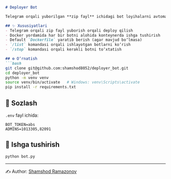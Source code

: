 ```markdown
# Deployer Bot

Telegram orqali yuborilgan **zip fayl** ichidagi bot loyihalarni avtomatik **serverga deploy qiluvchi** yordamchi bot.

## ✨ Xususiyatlari
- Telegram orqali zip fayl yuborish orqali deploy qilish
- Docker yordamida har bir botni alohida konteynerda ishga tushirish
- Default `Dockerfile` yaratib berish (agar mavjud bo‘lmasa)
- `/list` komandasi orqali ishlayotgan botlarni ko‘rish
- `/stop` komandasi orqali kerakli botni to‘xtatish

## ⚙️ O‘rnatish
```bash
git clone git@github.com:shamshod8052/deployer_bot.git
cd deployer_bot
python -m venv venv
source venv/bin/activate   # Windows: venv\Scripts\activate
pip install -r requirements.txt
````

## 🔑 Sozlash

`.env` fayl ichida:

```env
BOT_TOKEN=abs
ADMINS=1013305,82091
```

## 🚀 Ishga tushirish

```bash
python bot.py
```

---

✍️ Author: [Shamshod Ramazonov](https://github.com/shamshod8052)

```
